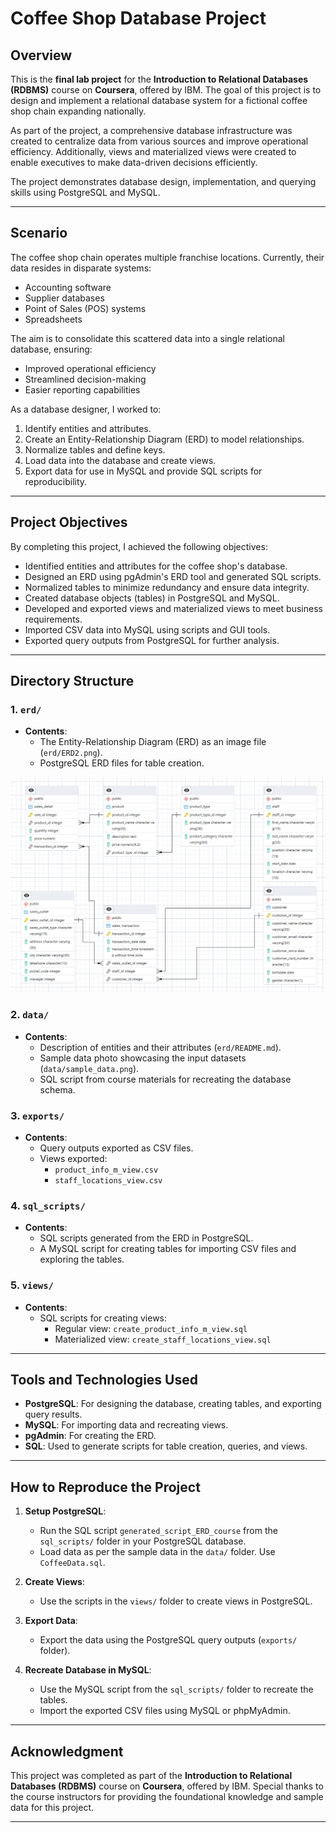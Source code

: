 
# Coffee Shop Database Project

## **Overview**

This is the **final lab project** for the **Introduction to Relational Databases (RDBMS)** course on **Coursera**, offered by IBM. The goal of this project is to design and implement a relational database system for a fictional coffee shop chain expanding nationally. 

As part of the project, a comprehensive database infrastructure was created to centralize data from various sources and improve operational efficiency. Additionally, views and materialized views were created to enable executives to make data-driven decisions efficiently.

The project demonstrates database design, implementation, and querying skills using PostgreSQL and MySQL.

---

## **Scenario**

The coffee shop chain operates multiple franchise locations. Currently, their data resides in disparate systems:
- Accounting software
- Supplier databases
- Point of Sales (POS) systems
- Spreadsheets

The aim is to consolidate this scattered data into a single relational database, ensuring:
- Improved operational efficiency
- Streamlined decision-making
- Easier reporting capabilities

As a database designer, I worked to:
1. Identify entities and attributes.
2. Create an Entity-Relationship Diagram (ERD) to model relationships.
3. Normalize tables and define keys.
4. Load data into the database and create views.
5. Export data for use in MySQL and provide SQL scripts for reproducibility.

---

## **Project Objectives**

By completing this project, I achieved the following objectives:
- Identified entities and attributes for the coffee shop's database.
- Designed an ERD using pgAdmin's ERD tool and generated SQL scripts.
- Normalized tables to minimize redundancy and ensure data integrity.
- Created database objects (tables) in PostgreSQL and MySQL.
- Developed and exported views and materialized views to meet business requirements.
- Imported CSV data into MySQL using scripts and GUI tools.
- Exported query outputs from PostgreSQL for further analysis.

---

## **Directory Structure**

### **1. `erd/`**
- **Contents**:
  - The Entity-Relationship Diagram (ERD) as an image file (`erd/ERD2.png`).
  - PostgreSQL ERD files for table creation.

![ERD Diagram](erd/ERD2.png)

### **2. `data/`**
- **Contents**:
  - Description of entities and their attributes (`erd/README.md`).
  - Sample data photo showcasing the input datasets (`data/sample_data.png`).
  - SQL script from course materials for recreating the database schema.

### **3. `exports/`**
- **Contents**:
  - Query outputs exported as CSV files.
  - Views exported:
    - `product_info_m_view.csv`
    - `staff_locations_view.csv`

### **4. `sql_scripts/`**
- **Contents**:
  - SQL scripts generated from the ERD in PostgreSQL.
  - A MySQL script for creating tables for importing CSV files and exploring the tables.

### **5. `views/`**
- **Contents**:
  - SQL scripts for creating views:
    - Regular view: `create_product_info_m_view.sql`
    - Materialized view: `create_staff_locations_view.sql`

---

## **Tools and Technologies Used**
- **PostgreSQL**: For designing the database, creating tables, and exporting query results.
- **MySQL**: For importing data and recreating views.
- **pgAdmin**: For creating the ERD.
- **SQL**: Used to generate scripts for table creation, queries, and views.

---

## **How to Reproduce the Project**

1. **Setup PostgreSQL**:
   - Run the SQL script `generated_script_ERD_course` from the `sql_scripts/` folder in your PostgreSQL database.
   - Load data as per the sample data in the `data/` folder. Use `CoffeeData.sql`.

2. **Create Views**:
   - Use the scripts in the `views/` folder to create views in PostgreSQL.

3. **Export Data**:
   - Export the data using the PostgreSQL query outputs (`exports/` folder).

4. **Recreate Database in MySQL**:
   - Use the MySQL script from the `sql_scripts/` folder to recreate the tables.
   - Import the exported CSV files using MySQL or phpMyAdmin.

---

## **Acknowledgment**
This project was completed as part of the **Introduction to Relational Databases (RDBMS)** course on **Coursera**, offered by IBM. Special thanks to the course instructors for providing the foundational knowledge and sample data for this project.

---
